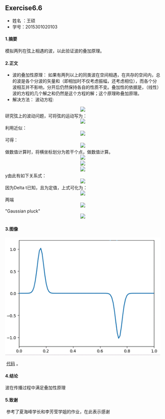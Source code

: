 ## Exercise6.6
* 姓名 ：王硕
* 学号：2015301020103

#### 1.摘要    

模拟两列在弦上相遇的波，以此验证波的叠加原理。

#### 2.正文
* 波的叠加性原理： 
如果有两列以上的同类波在空间相遇，在共存的空间内，总的波是各个分波的矢量和（即相加时不仅考虑振幅，还考虑相位），而各个分波相互并不影响，分开后仍然保持各自的性质不变。叠加性的依据是，（线性）波的方程的几个解之和仍然是这个方程的解；这个原理称叠加原理。    
* 解决方法：
波动方程:    
<div align=center>
<img src="http://latex.codecogs.com/gif.latex?\frac{\partial\,y^2}{\partial\,t^2}=c^{2}\frac{\partial\,y^2}{\partial\,x^2}"> 
</div>    
研究弦上的波动问题，可将弦的运动写为：    
<div align=center>
<img src="http://latex.codecogs.com/gif.latex?\mu\,\Delta\,x\frac{\mathrm{d}^{2}y_{i}}{\mathrm{d}\,x^{2}}=Tsin\theta\,_{i+1}-Tsin\theta_{i}">
  </div>    
  利用近似：    
  <div align=center>
<img src="http://latex.codecogs.com/gif.latex?sin\theta_{i}\approx\frac{y_{i}-y_{i-1}}{\Delta\,x}">
  </div>    
  可得：    
  <div align=center>
<img src="http://latex.codecogs.com/gif.latex?\frac{\mathrm{d}^{2}\,y_{i}}{\mathrm{d}\,t^{2}}\approx\,(\frac{T}{\mu})\frac{y_{i+1}-2y_{i}+y_{i-1}}{(\Delta\,x)^{2}}">
  </div>    
  做数值计算时，将横坐标划分为若干个点，做数值计算。    
  <div align=center>
<img src="http://latex.codecogs.com/gif.latex?x=i\Delta\,x">
  </div><div align=center>
  <img src="http://latex.codecogs.com/gif.latex?t=n\Delta\,t">
   </div><div align=center>
  <img src="http://latex.codecogs.com/gif.latex?y\equiv\,y">
  </div>        
  y由此有如下关系式：    
  <div align=center>
<img src="http://latex.codecogs.com/gif.latex?\frac{y(i,n+1)+y(i,n-1)-2y(i,n)}{(\Delta\,t)^{2}}=c^{2}[\frac{y(i,n+1)+y(i,n-1)-2y(i,n)}{(\Delta\,x)^{2}}]">
  </div>    
  因为Delta t已知，且为定值，上式可化为：
<div align=center>
<img src="http://latex.codecogs.com/gif.latex?y(i,n+1)=2[1-r^2]y(i,n)-y(i,n-1)+r^2[y(i+1,n)+y(i-1,n)]"> 
  </div>    
  两端<div align=center>    
  <img src="http://latex.codecogs.com/gif.latex?(y(0,n)=0,y(M,n)=0)">
  </div>    
  "Gaussian pluck"    
  <div align=center>    
  <img src="http://latex.codecogs.com/gif.latex?y_{0}(x)=e^{-k(x-x_{0})}">
  </div>    
  
  #### 3.图像    
  
  ![](https://github.com/March0ns/Computional_Physics_N2015301020103/blob/master/EXERCISE/11.gif)    
  
  [代码](https://github.com/March0ns/Computional_Physics_N2015301020103/blob/master/EXERCISE/temp11.py) 。       
  #### 4.结论        
  波在传播过程中满足叠加性原理    
  
  #### 5.致谢        
  参考了夏海峰学长和李芳莹学姐的作业，在此表示感谢
